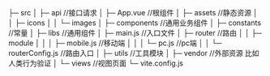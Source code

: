  ├─ src
   │  ├─ api //接口请求
   │  ├─ App.vue //根组件
   │  ├─ assets //静态资源
   │  │  ├─ icons
   │  │  └─ images
   │  ├─ components //通用业务组件
   │  ├─ constants //常量
   │  ├─ libs //通用组件
   │  ├─ main.js //入口文件
   │  ├─ router //路由
   │  │  ├─ module
   │  │  │  ├─ mobile.js //移动端
   │  │  │  └─ pc.js //pc端
   │  │  └─ routerConfig.js //路由入口
   │  ├─ utils //工具模块
   │  ├─ vendor //外部资源 比如人类行为验证
   │  └─ views //视图页面
   └─ vite.config.js